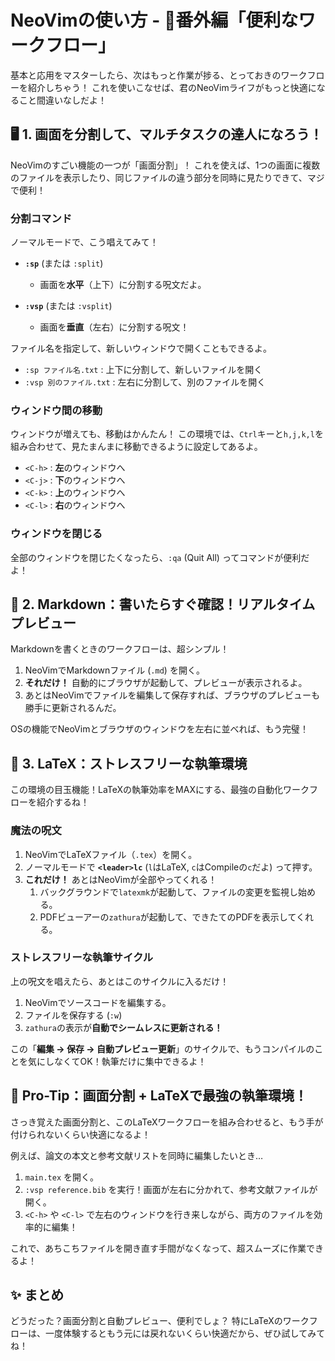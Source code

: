 # NeoVimの使い方 - 🌟番外編「便利なワークフロー」

基本と応用をマスターしたら、次はもっと作業が捗る、とっておきのワークフローを紹介しちゃう！
これを使いこなせば、君のNeoVimライフがもっと快適になること間違いなしだよ！

## 🖥️ 1. 画面を分割して、マルチタスクの達人になろう！

NeoVimのすごい機能の一つが「画面分割」！
これを使えば、1つの画面に複数のファイルを表示したり、同じファイルの違う部分を同時に見たりできて、マジで便利！

### 分割コマンド

ノーマルモードで、こう唱えてみて！

- **`:sp`** (または `:split`)
  - 画面を**水平**（上下）に分割する呪文だよ。

- **`:vsp`** (または `:vsplit`)
  - 画面を**垂直**（左右）に分割する呪文！

ファイル名を指定して、新しいウィンドウで開くこともできるよ。

- `:sp ファイル名.txt` : 上下に分割して、新しいファイルを開く
- `:vsp 別のファイル.txt` : 左右に分割して、別のファイルを開く

### ウィンドウ間の移動

ウィンドウが増えても、移動はかんたん！
この環境では、`Ctrl`キーと`h,j,k,l`を組み合わせて、見たまんまに移動できるように設定してあるよ。

- `<C-h>` : **左**のウィンドウへ
- `<C-j>` : **下**のウィンドウへ
- `<C-k>` : **上**のウィンドウへ
- `<C-l>` : **右**のウィンドウへ

### ウィンドウを閉じる

全部のウィンドウを閉じたくなったら、`:qa` (Quit All) ってコマンドが便利だよ！

## 📝 2. Markdown：書いたらすぐ確認！リアルタイムプレビュー

Markdownを書くときのワークフローは、超シンプル！

1.  NeoVimでMarkdownファイル (`.md`) を開く。
2.  **それだけ！** 自動的にブラウザが起動して、プレビューが表示されるよ。
3.  あとはNeoVimでファイルを編集して保存すれば、ブラウザのプレビューも勝手に更新されるんだ。

OSの機能でNeoVimとブラウザのウィンドウを左右に並べれば、もう完璧！

## 📜 3. LaTeX：ストレスフリーな執筆環境

この環境の目玉機能！LaTeXの執筆効率をMAXにする、最強の自動化ワークフローを紹介するね！

### 魔法の呪文

1.  NeoVimでLaTeXファイル（`.tex`）を開く。
2.  ノーマルモードで **`<leader>lc`** (`l`はLaTeX, `c`はCompileの`c`だよ) って押す。
3.  **これだけ！** あとはNeoVimが全部やってくれる！
    1.  バックグラウンドで`latexmk`が起動して、ファイルの変更を監視し始める。
    2.  PDFビューアーの`zathura`が起動して、できたてのPDFを表示してくれる。

### ストレスフリーな執筆サイクル

上の呪文を唱えたら、あとはこのサイクルに入るだけ！

1.  NeoVimでソースコードを編集する。
2.  ファイルを保存する (`:w`)
3.  `zathura`の表示が**自動でシームレスに更新される！**

この「**編集 → 保存 → 自動プレビュー更新**」のサイクルで、もうコンパイルのことを気にしなくてOK！執筆だけに集中できるよ！

## 🚀 Pro-Tip：画面分割 + LaTeXで最強の執筆環境！

さっき覚えた画面分割と、このLaTeXワークフローを組み合わせると、もう手が付けられないくらい快適になるよ！

例えば、論文の本文と参考文献リストを同時に編集したいとき…

1.  `main.tex` を開く。
2.  `:vsp reference.bib` を実行！画面が左右に分かれて、参考文献ファイルが開く。
3.  `<C-h>` や `<C-l>` で左右のウィンドウを行き来しながら、両方のファイルを効率的に編集！

これで、あちこちファイルを開き直す手間がなくなって、超スムーズに作業できるよ！

## ✨ まとめ

どうだった？画面分割と自動プレビュー、便利でしょ？
特にLaTeXのワークフローは、一度体験するともう元には戻れないくらい快適だから、ぜひ試してみてね！

